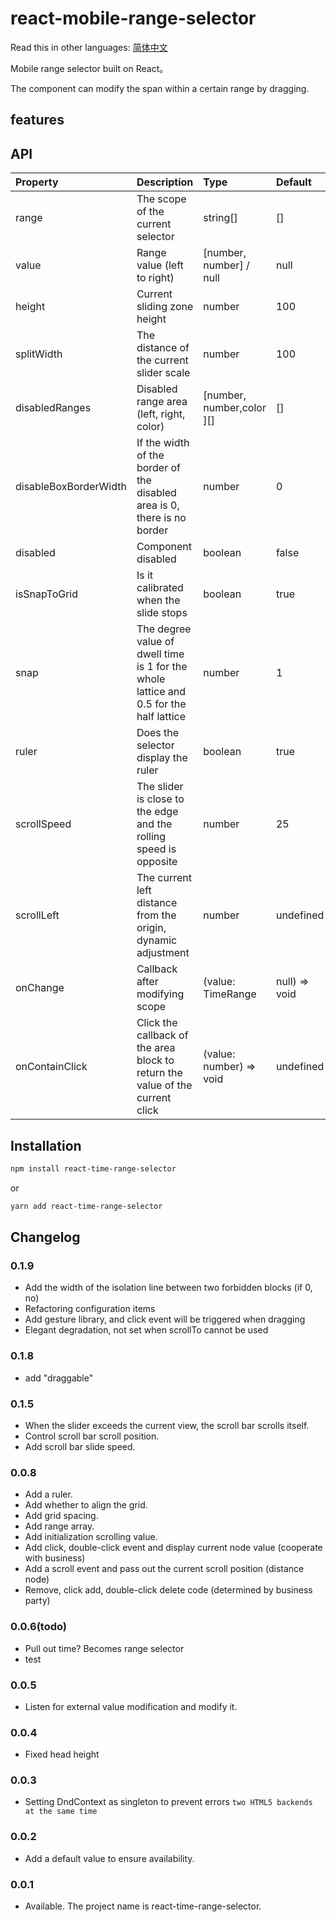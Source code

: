 # react-mobile-range-selector

Read this in other languages: [简体中文](https://github.com/LazierGame/react-time-range-selector/blob/main/README.zh-CN.md)

Mobile range selector built on React。

The component can modify the span within a certain range by dragging.

## features

## API

| Property | Description | Type | Default |
| :----| :---- | :---- | :---- |
| range | The scope of the current selector | string[] | [] |
| value | Range value (left to right) | [number, number] / null | null |
| height | Current sliding zone height | number | 100 |
| splitWidth | The distance of the current slider scale | number | 100 |
| disabledRanges | Disabled range area (left, right, color) | [number, number,color ][] | [] |
| disableBoxBorderWidth | If the width of the border of the disabled area is 0, there is no border | number | 0 |
| disabled| Component disabled | boolean| false|
| isSnapToGrid | Is it calibrated when the slide stops | boolean | true |
| snap | The degree value of dwell time is 1 for the whole lattice and 0.5 for the half lattice | number | 1 |
| ruler | Does the selector display the ruler | boolean | true |
| scrollSpeed | The slider is close to the edge and the rolling speed is opposite | number | 25 |
| scrollLeft | The current left distance from the origin, dynamic adjustment | number  | undefined |
| onChange | Callback after modifying scope | (value: TimeRange | null) => void| undefined |
| onContainClick | Click the callback of the area block to return the value of the current click | (value: number) => void| undefined |


## Installation

```bash
npm install react-time-range-selector
```
or

```bash
yarn add react-time-range-selector
```



## Changelog

### 0.1.9
- Add the width of the isolation line between two forbidden blocks (if 0, no)
- Refactoring configuration items
- Add gesture library, and click event will be triggered when dragging
- Elegant degradation, not set when scrollTo cannot be used

### 0.1.8
- add "draggable"

### 0.1.5
- When the slider exceeds the current view, the scroll bar scrolls itself.
- Control scroll bar scroll position.
- Add scroll bar slide speed.

### 0.0.8
- Add a ruler.
- Add whether to align the grid.
- Add grid spacing.
- Add range array.
- Add initialization scrolling value.
- Add click, double-click event and display current node value (cooperate with business)
- Add a scroll event and pass out the current scroll position (distance node)
- Remove, click add, double-click delete code (determined by business party)


### 0.0.6(todo)
- Pull out time? Becomes range selector
- test

### 0.0.5
- Listen for external value modification and modify it.

### 0.0.4
- Fixed head height

### 0.0.3
- Setting DndContext as singleton to prevent errors `two HTML5 backends at the same time`

### 0.0.2
- Add a default value to ensure availability.

### 0.0.1
- Available. The project name is react-time-range-selector.
